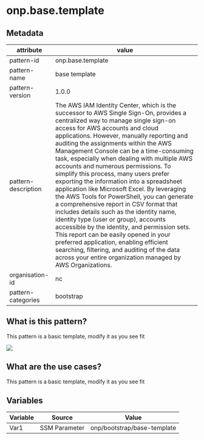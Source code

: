 # onp.base.template

## Metadata
| attribute               | value                                         |
| ----------------------- | --------------------------------------------- |
| pattern-id              | onp.base.template                             |
| pattern-name            | base template                                 |
| pattern-version         | 1.0.0                                         |
| pattern-description     | The AWS IAM Identity Center, which is the successor to AWS Single Sign-On, provides a centralized way to manage single sign-on access for AWS accounts and cloud applications. However, manually reporting and auditing the assignments within the AWS Management Console can be a time-consuming task, especially when dealing with multiple AWS accounts and numerous permissions. To simplify this process, many users prefer exporting the information into a spreadsheet application like Microsoft Excel. By leveraging the AWS Tools for PowerShell, you can generate a comprehensive report in CSV format that includes details such as the identity name, identity type (user or group), accounts accessible by the identity, and permission sets. This report can be easily opened in your preferred application, enabling efficient searching, filtering, and auditing of the data across your entire organization managed by AWS Organizations.|                       
| organisation-id         | nc                                            |
| pattern-categories      | bootstrap                                     |

## What is this pattern?
This pattern is a basic template, modify it as you see fit

![](./diagrams/res/AWS_IAM_Report.png)

## What are the use cases?
This pattern is a basic template, modify it as you see fit

## Variables

| Variable               | Source                                         | Value |
| -----------------------| --------------------------------------------- | ------|
| Var1                   | SSM Parameter | onp/bootstrap/base-template|
